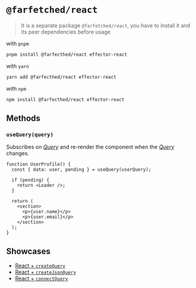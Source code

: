 # `@farfetched/react`

> It is a separate package `@farfetched/react`, you have to install it and its peer dependencies before usage

with `pnpm`

```sh
pnpm install @farfecthed/react effector-react
```

with `yarn`

```sh
yarn add @farfecthed/react effector-react
```

with `npm`

```sh
npm install @farfecthed/react effector-react
```

## Methods

### `useQuery(query)`

Subscribes on [_Query_](../primitives/query.md) and re-render the component when the [_Query_](../primitives/query.md) changes.

```tsx
function UserProfile() {
  const { data: user, pending } = useQuery(userQuery);

  if (pending) {
    return <Loader />;
  }

  return (
    <section>
      <p>{user.name}</p>
      <p>{user.email}</p>
    </section>
  );
}
```

## Showcases

- [React + `createQuery`](../../apps/showcase/react-create-query/)
- [React + `createJsonQuery`](../../apps/showcase/react-create-json-query/)
- [React + `connectQuery`](../../apps/showcase/react-connect-query/)

